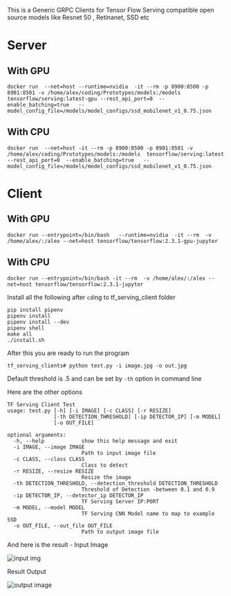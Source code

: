 This is a Generic GRPC Clients for Tensor Flow Serving compatible open source models like Resnet 50 , Retinanet, SSD etc


# Server


## With GPU

```console
docker run  --net=host --runtime=nvidia  -it --rm -p 8900:8500 -p 8901:8501 -v /home/alex/coding/Prototypes/models:/models  tensorflow/serving:latest-gpu --rest_api_port=0  --enable_batching=true   --model_config_file=/models/model_configs/ssd_mobilenet_v1_0.75.json
```

## With CPU

```console
docker run  --net=host -it --rm -p 8900:8500 -p 8901:8501 -v /home/alex/coding/Prototypes/models:/models  tensorflow/serving:latest --rest_api_port=0  --enable_batching=true   --model_config_file=/models/model_configs/ssd_mobilenet_v1_0.75.json
```

# Client

## With GPU

```console
docker run --entrypoint=/bin/bash   --runtime=nvidia  -it --rm  -v /home/alex/:/alex --net=host tensorflow/tensorflow:2.3.1-gpu-jupyter
```

## With CPU

```console
docker run --entrypoint=/bin/bash -it --rm  -v /home/alex/:/alex --net=host tensorflow/tensorflow:2.3.1-jupyter
```

Install all the following after `cd`ing to tf_serving_client folder

```console
pip install pipenv
pipenv install
pipenv install --dev
pipenv shell
make all
./install.sh
```

After this you are ready to run the program

```console
tf_serving_clients# python test.py -i image.jpg -o out.jpg
```

Default threshold is .5 and can be set by `-th` option in command line

Here are the other options

```
TF Serving Client Test
usage: test.py [-h] [-i IMAGE] [-c CLASS] [-r RESIZE]
               [-th DETECTION_THRESHOLD] [-ip DETECTOR_IP] [-m MODEL]
               [-o OUT_FILE]

optional arguments:
  -h, --help            show this help message and exit
  -i IMAGE, --image IMAGE
                        Path to input image file
  -c CLASS, --class CLASS
                        Class to detect
  -r RESIZE, --resize RESIZE
                        Resize the image
  -th DETECTION_THRESHOLD, --detection_threshold DETECTION_THRESHOLD
                        Threshold of Detection -between 0.1 and 0.9
  -ip DETECTOR_IP, --detector_ip DETECTOR_IP
                        TF Serving Server IP:PORT
  -m MODEL, --model MODEL
                        TF Serving CNN Model name to map to example SSD
  -o OUT_FILE, --out_file OUT_FILE
                        Path to output image file

```
And here is the result - Input Image

![input img](https://i.imgur.com/AieSIA4.jpg)

Result Output

![output image](https://i.imgur.com/nVHXKvP.jpg)


